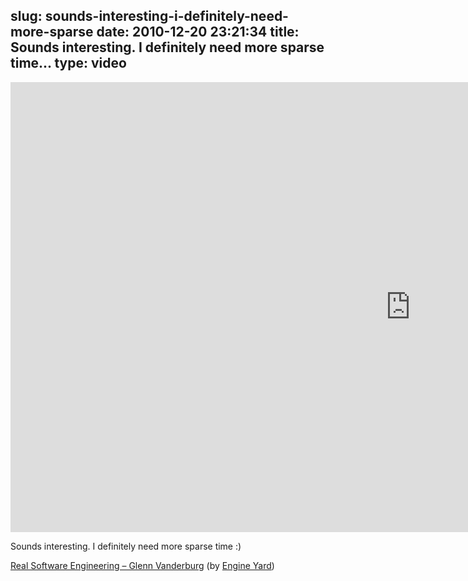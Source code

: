 slug: sounds-interesting-i-definitely-need-more-sparse
date: 2010-12-20 23:21:34
title: Sounds interesting. I definitely need more sparse time...
type: video
---

<iframe src="http://player.vimeo.com/video/16287115" width="1280" height="720" frameborder="0"></iframe>

Sounds interesting. I definitely need more sparse time :)

 [Real Software Engineering – Glenn Vanderburg](http://vimeo.com/16287115) (by [Engine Yard](http://vimeo.com/engineyard))
